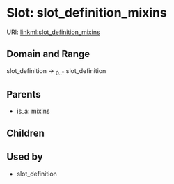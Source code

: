 
# Slot: slot_definition_mixins




URI: [linkml:slot_definition_mixins](https://w3id.org/linkml/slot_definition_mixins)


## Domain and Range

slot_definition &#8594;  <sub>0..\*</sub> slot_definition

## Parents

 *  is_a: mixins

## Children


## Used by

 * slot_definition
